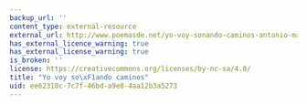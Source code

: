 ```yaml
---
backup_url: ''
content_type: external-resource
external_url: http://www.poemasde.net/yo-voy-sonando-caminos-antonio-machado/
has_external_licence_warning: true
has_external_license_warning: true
is_broken: ''
license: https://creativecommons.org/licenses/by-nc-sa/4.0/
title: "Yo voy so\xF1ando caminos"
uid: ee62310c-7c7f-46bd-a9e8-4aa12b3a5273
---
```

